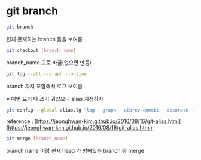 # git branch

```bash
git branch
```

현재 존재하는 branch 들을 보여줌

```bash
git checkout [branch_name]
```

branch_name 으로 바꿈(없으면 만듬)

```bash
git log --all --graph --online
```

branch 까지 포함해서 로그 보여줌

※ 매번 요거 다 쓰기 귀찮으니 alias 지정하자

```bash
git config --global alias.lg "log --graph --abbrev-commit --decorate --format=format:'%C(cyan)%h%C(reset) - %C(green)(%ar)%C(reset) %C(white)%s%C(reset) %C(dim white)- %an%C(reset)%C(yellow)%d%C(reset)' --all"
```

reference : [https://jeonghwan-kim.github.io/2016/08/16/git-alias.html](https://jeonghwan-kim.github.io/2016/08/16/git-alias.html)

```bash
git merge [branch_name]
```

branch name 이랑 현재 head 가 향해있는 branch 랑 merge